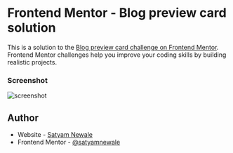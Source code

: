 # Frontend Mentor - Blog preview card solution

This is a solution to the [Blog preview card challenge on Frontend Mentor](https://www.frontendmentor.io/challenges/blog-preview-card-ckPaj01IcS). Frontend Mentor challenges help you improve your coding skills by building realistic projects. 

### Screenshot

![screenshot](./assets/viewport.PNG)

## Author

- Website - [Satyam Newale]()
- Frontend Mentor - [@satyamnewale](https://github.com/satyamnewale)

